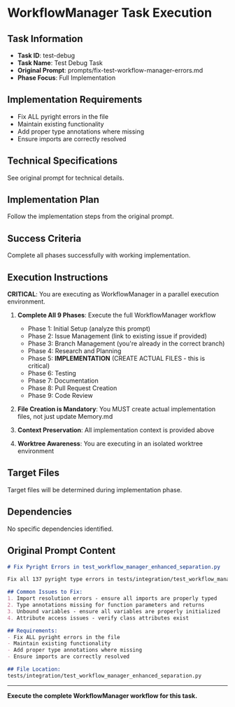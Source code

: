 # WorkflowManager Task Execution

## Task Information
- **Task ID**: test-debug
- **Task Name**: Test Debug Task
- **Original Prompt**: prompts/fix-test-workflow-manager-errors.md
- **Phase Focus**: Full Implementation

## Implementation Requirements

- Fix ALL pyright errors in the file
- Maintain existing functionality
- Add proper type annotations where missing
- Ensure imports are correctly resolved

## Technical Specifications

See original prompt for technical details.

## Implementation Plan

Follow the implementation steps from the original prompt.

## Success Criteria

Complete all phases successfully with working implementation.

## Execution Instructions

**CRITICAL**: You are executing as WorkflowManager in a parallel execution environment.

1. **Complete All 9 Phases**: Execute the full WorkflowManager workflow
   - Phase 1: Initial Setup (analyze this prompt)
   - Phase 2: Issue Management (link to existing issue if provided)
   - Phase 3: Branch Management (you're already in the correct branch)
   - Phase 4: Research and Planning
   - Phase 5: **IMPLEMENTATION** (CREATE ACTUAL FILES - this is critical)
   - Phase 6: Testing
   - Phase 7: Documentation
   - Phase 8: Pull Request Creation
   - Phase 9: Code Review

2. **File Creation is Mandatory**: You MUST create actual implementation files, not just update Memory.md

3. **Context Preservation**: All implementation context is provided above

4. **Worktree Awareness**: You are executing in an isolated worktree environment

## Target Files
Target files will be determined during implementation phase.

## Dependencies
No specific dependencies identified.

## Original Prompt Content

```markdown
# Fix Pyright Errors in test_workflow_manager_enhanced_separation.py

Fix all 137 pyright type errors in tests/integration/test_workflow_manager_enhanced_separation.py.

## Common Issues to Fix:
1. Import resolution errors - ensure all imports are properly typed
2. Type annotations missing for function parameters and returns
3. Unbound variables - ensure all variables are properly initialized
4. Attribute access issues - verify class attributes exist

## Requirements:
- Fix ALL pyright errors in the file
- Maintain existing functionality
- Add proper type annotations where missing
- Ensure imports are correctly resolved

## File Location:
tests/integration/test_workflow_manager_enhanced_separation.py
```

---

**Execute the complete WorkflowManager workflow for this task.**
